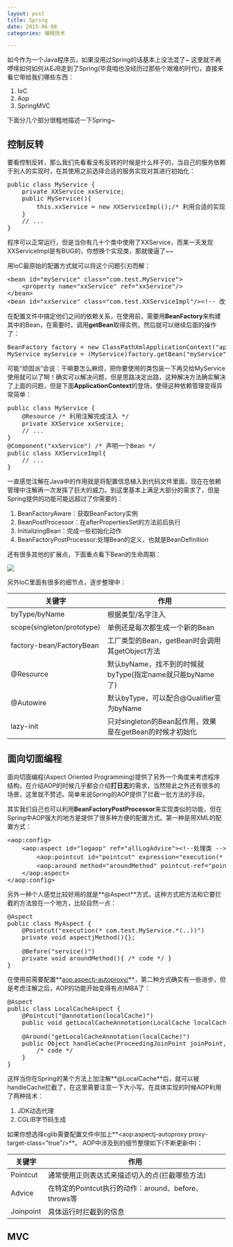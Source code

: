 ```yaml
---
layout: post
title: Spring
date: 2015-06-08
categories: 编程技术

---
```


如今作为一个Java程序员，如果没用过Spring的话基本上没法混了~ 这里就不再啰嗦如何如何从EJB走到了Spring(毕竟咱也没经历过那些个艰难的时代)，直接来看它带给我们哪些东西：

1. IoC
2. Aop
3. SpringMVC

下面分几个部分很粗地描述一下Spring~

## 控制反转

要看控制反转，那么我们先看看没有反转的时候是什么样子的，当自己的服务依赖于别人的实现时，在其使用之前选择合适的服务实现对其进行初始化：

<pre class="prettyprint">
public class MyService {
    private XXService xxService;
    public MyService(){
        this.xxService = new XXServiceImpl();/* 利用合适的实现进行初始化 */
    }
    // ...
}
</pre>

程序可以正常运行，但是当你有几十个类中使用了XXService，而某一天发现XXServiceImpl是有BUG的，你想换个实现类，那就傻逼了~~

用IoC最原始的配置方式就可以将这个问题引刃而解：

<pre class="prettyprint">
&lt;bean id="myService" class="com.test.MyService"&gt;
    &lt;property name="xxService" ref="xxService"/&gt;
&lt;/bean&gt;
&lt;bean id="xxService" class="com.test.XXServiceImpl"/&gt;&lt;!-- 改这里 --&gt;
</pre>

在配置文件中搞定他们之间的依赖关系，在使用前，需要用**BeanFactory**来构建其中的Bean，在需要时，调用**getBean**取得实例，然后就可以继续后面的操作了：

<pre class="prettyprint">
BeanFactory factory = new ClassPathXmlApplicationContext("applicationContext.xml");
MyService myService = (MyService)factory.getBean("myService");
</pre>

可能“顽固派”会说：干嘛要怎么麻烦，把你要使用的类包装一下再交给MyService使用就可以了啊！确实可以解决问题，但是思路决定出路，这种解决方法确实解决了上面的问题，但是下面**ApplicationContext**的登场，使得这种依赖管理变得异常简单：

<pre class="prettyprint">
public class MyService {
    @Resource /* 利用注解完成注入 */
    private XXService xxService;
    // ...
}
@Component("xxService") /* 声明一个Bean */
public class XXServiceImpl{
    // ...
}
</pre>

一直感觉注解在Java中的作用就是将配置信息植入到代码文件里面，现在在依赖管理中注解再一次发挥了巨大的威力。到这里基本上满足大部分的需求了，但是Spring提供的功能可能远超过了你需要的：

1. BeanFactoryAware：获取BeanFactory实例
2. BeanPostProcessor：在afterPropertiesSet的方法前后执行
3. InitializingBean：完成一些初始化动作
4. BeanFactoryPostProcessor:处理Bean的定义，也就是BeanDefinition

还有很多其他的扩展点，下面重点看下Bean的生命周期：

![](http://7xiz10.com1.z0.glb.clouddn.com/Spring-Bean生命周期.png)

另外IoC里面有很多的细节点，逐步整理中：

关键字|作用
-|-
byType/byName|根据类型/名字注入
scope(singleton/prototype)|单例还是每次都生成一个新的Bean
factory-bean/FactoryBean|工厂类型的Bean，getBean时会调用其getObject方法
@Resource|默认byName，找不到的时候就byType(指定name就只能byName了)
@Autowire|默认byType，可以配合@Qualifier变为byName
lazy-init|只对singleton的Bean起作用，效果是在getBean的时候才初始化

## 面向切面编程

面向切面编程(Aspect Oriented Programming)提供了另外一个角度来考虑程序结构，在介绍AOP的时候几乎都会介绍**打日志**的需求，当然除此之外还有很多的场景，这里就不赘述。简单来说Spring的AOP提供了拦截一批方法的手段。

其实我们自己也可以利用**BeanFactoryPostProcessor**来实现类似的功能，但在Spring中AOP强大的地方是提供了很多种方便的配置方式。第一种是用XML的配置方式：

<pre class="prettyprint">
&lt;aop:config&gt;
    &lt;aop:aspect id="logaop" ref="allLogAdvice"&gt;&lt;!--处理类 --&gt;
        &lt;aop:pointcut id="pointcut" expression="execution(* com.test.MyService.*(..))" /&gt;&lt;!-- 方法 --&gt;
        &lt;aop:around method="aroundMethod" pointcut-ref="pointcut"/&gt;&lt;!-- 方式及调用方法 --&gt;
    &lt;/aop:aspect&gt;
&lt;/aop:config&gt;
</pre>

另外一种个人感觉比较好用的就是**@Aspect**方式，这种方式把方法和它要拦截的方法放在一个地方，比较自然一点：

<pre class="prettyprint">
@Aspect
public class MyAspect {
    @Pointcut("execution(* com.test.MyService.*(..))")
    private void aspectjMethod(){};

    @Before("service()")
    private void aroundMethod(){ /* code */ }
}
</pre>

在使用前需要配置**<aop:aspectj-autoproxy/>**，第二种方式确实有一些进步，但是考虑注解之后，AOP的功能开始变得有点IMBA了：

<pre class="prettyprint">
@Aspect
public class LocalCacheAspect {
    @Pointcut("@annotation(localCache)")
    public void getLocalCacheAnnotation(LocalCache localCache) {}

    @Around("getLocalCacheAnnotation(localCache)")
    public Object handleCache(ProceedingJoinPoint joinPoint, LocalCache localCache) throws Throwable {
        /* code */
    }
}
</pre>

这样当你在Spring的某个方法上加注解**@LocalCache**后，就可以被handleCache拦截了，在这里需要注意一下大小写。在具体实现的时候AOP利用了两种技术：

1. JDK动态代理
2. CGLIB字节码生成

如果你想选择cglib需要配置文件中加上**&lt;aop:aspectj-autoproxy proxy-target-class="true"/&gt;**。
AOP中涉及到的细节整理如下(不断更新中)：

关键字|作用
-|-
Pointcut|通常使用正则表达式来描述切入的点(拦截哪些方法)
Advice|在特定的Pointcut执行的动作：around、before、throws等
Joinpoint|具体运行时拦截到的信息

## MVC












